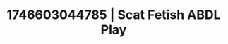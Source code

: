 ---
categories:
- Soft lighting seduction
- Tasteful nudity
- AI-generated
- Erogenous zones
- Delirious pleasure
- ASMR
- Morning after
- Cosplay
image: /assets/images/1746603044785.jpg
layout: post
seo:
  description: Featured content with artistic Scat Fetish, ABDL Play. HD images available.
  keywords: Scat Fetish, ABDL Play
  og_image: /assets/images/1746603044785.jpg
  schema_type: VisualArtwork
tags:
- ABDL Play
- Scat Fetish
- '#1746603044785'
title: 1746603044785 | Scat Fetish ABDL Play
---